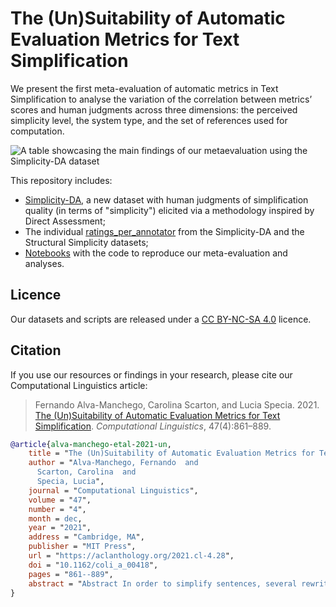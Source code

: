 # The (Un)Suitability of Automatic Evaluation Metrics for Text Simplification

We present the first meta-evaluation of automatic metrics in Text Simplification to analyse the variation of the correlation between metrics’ scores and human judgments across three dimensions: the perceived simplicity level, the system type, and the set of references used for computation.

![A table showcasing the main findings of our metaevaluation using the Simplicity-DA dataset](https://user-images.githubusercontent.com/2760680/181297857-14cdd48a-0d9d-4bf1-9dee-0a7df505ec81.png)

This repository includes:

- [Simplicity-DA](simplicity_DA.csv), a new dataset with human judgments of simplification quality (in terms of "simplicity") elicited via a methodology inspired by Direct Assessment;
- The individual [ratings_per_annotator](/ratings_per_annotator/) from the Simplicity-DA and the Structural Simplicity datasets;
- [Notebooks](notebooks) with the code to reproduce our meta-evaluation and analyses.

## Licence

Our datasets and scripts are released under a [CC BY-NC-SA 4.0](https://creativecommons.org/licenses/by-nc-sa/4.0/) licence.

## Citation

If you use our resources or findings in your research, please cite our Computational Linguistics article:

> Fernando Alva-Manchego, Carolina Scarton, and Lucia Specia. 2021. [The (Un)Suitability of Automatic Evaluation Metrics for Text Simplification](https://aclanthology.org/2021.cl-4.28/). *Computational Linguistics*, 47(4):861–889.

```BibTeX
@article{alva-manchego-etal-2021-un,
    title = "The (Un)Suitability of Automatic Evaluation Metrics for Text Simplification",
    author = "Alva-Manchego, Fernando  and
      Scarton, Carolina  and
      Specia, Lucia",
    journal = "Computational Linguistics",
    volume = "47",
    number = "4",
    month = dec,
    year = "2021",
    address = "Cambridge, MA",
    publisher = "MIT Press",
    url = "https://aclanthology.org/2021.cl-4.28",
    doi = "10.1162/coli_a_00418",
    pages = "861--889",
    abstract = "Abstract In order to simplify sentences, several rewriting operations can be performed, such as replacing complex words per simpler synonyms, deleting unnecessary information, and splitting long sentences. Despite this multi-operation nature, evaluation of automatic simplification systems relies on metrics that moderately correlate with human judgments on the simplicity achieved by executing specific operations (e.g., simplicity gain based on lexical replacements). In this article, we investigate how well existing metrics can assess sentence-level simplifications where multiple operations may have been applied and which, therefore, require more general simplicity judgments. For that, we first collect a new and more reliable data set for evaluating the correlation of metrics and human judgments of overall simplicity. Second, we conduct the first meta-evaluation of automatic metrics in Text Simplification, using our new data set (and other existing data) to analyze the variation of the correlation between metrics{'} scores and human judgments across three dimensions: the perceived simplicity level, the system type, and the set of references used for computation. We show that these three aspects affect the correlations and, in particular, highlight the limitations of commonly used operation-specific metrics. Finally, based on our findings, we propose a set of recommendations for automatic evaluation of multi-operation simplifications, suggesting which metrics to compute and how to interpret their scores.",
}
```
